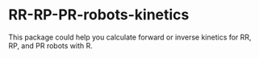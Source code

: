 # RR-RP-PR-robots-kinetics
This package could help you calculate forward or inverse kinetics for RR, RP, and PR robots with R.
